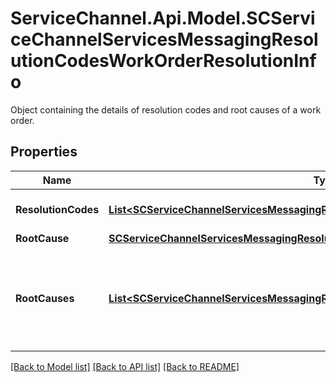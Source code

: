 # ServiceChannel.Api.Model.SCServiceChannelServicesMessagingResolutionCodesWorkOrderResolutionInfo
Object containing the details of resolution codes and root causes of a work order.

## Properties

Name | Type | Description | Notes
------------ | ------------- | ------------- | -------------
**ResolutionCodes** | [**List&lt;SCServiceChannelServicesMessagingResolutionCodesWorkOrderResolutionCode&gt;**](SCServiceChannelServicesMessagingResolutionCodesWorkOrderResolutionCode.md) | Resolution codes of a work order. | [optional] 
**RootCause** | [**SCServiceChannelServicesMessagingResolutionCodesWorkOrderRootCause**](SCServiceChannelServicesMessagingResolutionCodesWorkOrderRootCause.md) |  | [optional] 
**RootCauses** | [**List&lt;SCServiceChannelServicesMessagingResolutionCodesWorkOrderRootCause&gt;**](SCServiceChannelServicesMessagingResolutionCodesWorkOrderRootCause.md) | Root causes of a work order returned for users with access to asset categories. | [optional] 

[[Back to Model list]](../README.md#documentation-for-models) [[Back to API list]](../README.md#documentation-for-api-endpoints) [[Back to README]](../README.md)

